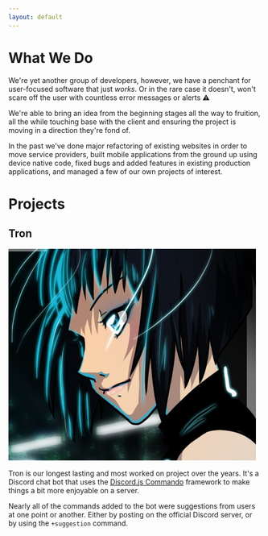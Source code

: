 ```yaml
---
layout: default
---
```


# What We Do

We're yet another group of developers, however, we have a penchant for user-focused software that just _works_. Or in the rare case it doesn't, won't scare off the user with countless error messages or alerts ⚠

We're able to bring an idea from the beginning stages all the way to fruition, all the while touching base with the client and ensuring the project is moving in a direction they're fond of.

In the past we've done major refactoring of existing websites in order to move service providers, built mobile applications from the ground up using device native code, fixed bugs and added features in existing production applications, and managed a few of our own projects of interest.

# Projects

## Tron

![Tron_Logo](assets/img/Tron_Logo.jpg)

Tron is our longest lasting and most worked on project over the years. It's a Discord chat bot that uses the [Discord.js Commando][0] framework to make things a bit more enjoyable on a server.

Nearly all of the commands added to the bot were suggestions from users at one point or another. Either by posting on the official Discord server, or by using the `+suggestion` command.

[0]: https://github.com/discordjs/Commando